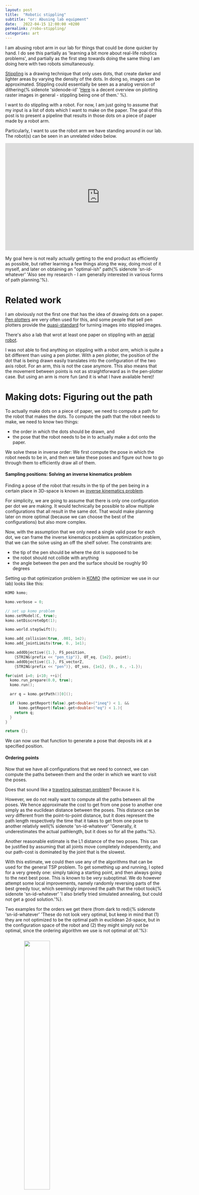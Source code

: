 ```yaml
---
layout: post
title:  "Robotic stippling"
subtitle: "or: Abusing lab equipment"
date:   2022-04-15 12:00:00 +0200
permalink: /robo-stippling/
categories: art 
---
```


<p class="preface">
    I am abusing robot arm in our lab for things that could be done quicker by hand.
    I do see this partially as 'learning a bit more about real-life robotics problems', and partially as the first step towards doing the same thing I am doing here with two robots simultaneously.
</p>

[Stippling](https://enhancedrawing.com/what-is-stippling-in-art/) is a drawing technique that only uses dots, that create darker and lighter areas by varying the density of the dots.
In doing so, images can be approximated.
Stippling could essentially be seen as a analog version of dithering{% sidenote 'sidenode-id' '[Here](https://mattwidmann.net/notes/plotting-raster-images/) is a decent overview on plotting raster images in general - stippling being one of them.' %}.

I want to do stippling with a robot.
For now, I am just going to assume that my input is a list of dots which I want to make on the paper.
The goal of this post is to present a pipeline that results in those dots on a piece of paper made by a robot arm.

Particularly, I want to use the robot arm we have standing around in our lab.
The robot(s) can be seen in an unrelated video below.

<iframe style="display:block; margin: 0 auto;" width="600px" height="340" src="https://www.youtube.com/embed/KILyXQDcEZw" title="YouTube video player" frameborder="0" allow="accelerometer; autoplay; clipboard-write; encrypted-media; gyroscope; picture-in-picture" allowfullscreen></iframe>
<br>
My goal here is not really actually getting to the end product as efficiently as possible, but rather learning a few things along the way, doing most of it myself, and later on obtaining an "optimal-ish" path{% sidenote 'sn-id-whatever' 'Also see my research - I am generally interested in various forms of path planning.'%}.

# Related work
I am obviously not the first one that has the idea of drawing dots on a paper.
[Pen plotters](https://axidraw.com/) are very often used for this, and some people that sell pen plotters provide the [quasi-standard](https://wiki.evilmadscientist.com/StippleGen) for turning images into stippled images.

There's also a lab that wrot at least one paper on stippling with an [aerial robot](https://www.cs.mcgill.ca/~kry/pubs/stippling/index.html).

I was not able to find anything on stippling with a robot _arm_, which is quite a bit different than using a pen plotter.
With a pen plotter, the position of the dot that is being drawn easily translates into the configuration of the two axis robot.
For an arm, this is not the case anymore.
This also means that the movement between points is not as straightforward as in the pen-plotter case.
But using an arm is more fun (and it is what I have available here)!

# Making dots: Figuring out the path

To actually make dots on a piece of paper, we need to compute a path for the robot that makes the dots.
To compute the path that the robot needs to make, we need to know two things: 
- the order in which the dots should be drawn, and 
- the pose that the robot needs to be in to actually make a dot onto the paper.

We solve these in inverse order: We first compute the pose in which the robot needs to be in, and then we take these poses and figure out how to go through them to efficiently draw all of them.

#### Sampling positions: Solving an inverse kinematics problem

Finding a pose of the robot that results in the tip of the pen being in a certain place in 3D-space is known as [inverse kinematics problem](https://en.wikipedia.org/wiki/Inverse_kinematics).

For simplicity, we are going to assume that there is only one configuration per dot we are making.
It would technically be possible to allow multiple configurations that all result in the same dot.
That would make planning later on more optimal (because we can choose the best of the configurations) but also more complex.

Now, with the assumption that we only need a single valid pose for each dot, we can frame the inverse kinematics problem as optimization problem, that we can the solve using an off the shelf solver.
The constraints are:

- the tip of the pen should be where the dot is supposed to be
- the robot should not collide with anything
- the angle between the pen and the surface should be roughly 90 degrees

Setting up that optimization problem in [KOMO](https://github.com/MarcToussaint/KOMO) (the optimizer we use in our lab) looks like this:

```cpp
KOMO komo;

komo.verbose = 0;

// set up komo problem
komo.setModel(C, true);
komo.setDiscreteOpt(1);

komo.world.stepSwift();

komo.add_collision(true, .001, 1e2);
komo.add_jointLimits(true, 0., 1e1);

komo.addObjective({1.}, FS_position, 
    {STRING(prefix << "pen_tip")}, OT_eq, {1e2}, point);
komo.addObjective({1.}, FS_vectorZ, 
    {STRING(prefix << "pen")}, OT_sos, {1e1}, {0., 0., -1.});

for(uint i=0; i<10; ++i){
  komo.run_prepare(0.0, true);
  komo.run();

  arr q = komo.getPath()[0]();

  if (komo.getReport(false).get<double>("ineq") < 1. &&
      komo.getReport(false).get<double>("eq") < 1.){
    return q;
  }
}

return {};
```

We can now use that function to generate a pose that deposits ink at a specified position.

#### Ordering points
Now that we have all configurations that we need to connect, we can compute the paths between them and the order in which we want to visit the poses.

Does that sound like a [traveling salesman problem](https://en.wikipedia.org/wiki/Travelling_salesman_problem)? Because it is.

However, we do not really want to compute all the paths between all the poses.
We hence approximate the cost to get from one pose to another one simply as the euclidean distance between the poses.
This distance can be _very_ different  from the point-to-point distance, but it does represent the path length respectively the time that it takes to get from one pose to another relativly well{% sidenote 'sn-id-whatever' 'Generally, it underestimates the actual pathlength, but it does so for all the paths.'%}.

Another reasonable estimate is the L1 distance of the two poses.
This can be justified by assuming that all joints move completely independently, and our path-cost is dominated by the joint that is the slowest.

With this estimate, we could then use any of the algorithms that can be used for the general TSP problem.
To get something up and running, I opted for a very greedy one: simply taking a starting point, and then always going to the next best pose.
This is known to be _very_ suboptimal.
We do however attempt some local improvements, namely randomly reversing parts of the best greedy tour, which seemingly improved the path that the robot took{% sidenote 'sn-id-whatever' 'I also briefly tried simulated annealing, but could not get a good solution.'%}.

Two examples for the orders we get there (from dark to red){% sidenote 'sn-id-whatever' 'These do not look very optimal, but keep in mind that (1) they are not optimized to be the optimal path in euclidean 2d-space, but in the configuration space of the robot and (2) they might simply not be optimal, since the ordering algorithm we use is not optimal _at all_.'%}:

<div style="width: 80%;margin:auto">
    <img src="{{ site.url }}/assets/stippling/grid.png" style="width:45%; padding: 10px">
    <img src="{{ site.url }}/assets/stippling/logo.png" style="width:45%; padding: 10px">
</div>

#### Connecting the positions

To find a path between two poses, we could simply interpolate between the two.
That has a problem however
To connect the positions, we once again formulate an optimization problem.
Now, there are a multitude of other approaches for robotic pathplanning.
Since we are in a very controllable environment without any massive obstacles, and we have some very specific constraints, we are going to stick with an optimizer though.

Again, the constraints we have are:

- start at the starting pose with zero velocity
- end at the final pose with zero velocity
- avoid collisions
- keep a safe distance between the table and the tip of the pen

Again specifying that problem in komo looks like this:
```cpp
KOMO komo;

// set up komo problem
komo.setModel(C, true);
komo.setTiming(1, 10, 1, 2);
komo.add_qControlObjective({}, 2, 1.);

komo.world.stepSwift();

komo.add_collision(true, .001, 1e2);
komo.add_jointLimits(true, 0., 1e1);

// make pen tip go a way from the table
komo.addObjective({0.1, 0.9}, FS_distance, 
    {"table", STRING(prefix << "pen_tip")}, OT_ineq, {1e1}, {-offset});
komo.addObjective({0.1, 0.9}, FS_distance, 
    {"table", STRING(prefix << "pen_tip")}, OT_sos, {1e1});

// position
komo.addObjective({0}, FS_qItself, {}, OT_eq, {1e2}, q0);
komo.addObjective({1}, FS_qItself, {}, OT_eq, {1e2}, q1);

// slow at beginning and end
komo.addObjective({0.0}, FS_qItself, {}, OT_eq, {1e1}, {}, 1);
komo.addObjective({1.0}, FS_qItself, {}, OT_eq, {1e1}, {}, 1);

for(uint i=0; i<10; ++i){
  komo.run_prepare(0.);
  komo.run();

  arr path = komo.getPath();

  if (komo.getReport(false).get<double>("ineq") < 1. &&
      komo.getReport(false).get<double>("eq") < 1.){
    return path;
  }
}

return {};
```

Which we can now use to get a path from pose to pose.

# Simulated results

Using the logo of our lab as an example, we get such an animation{% sidenote 'sn-id-whatever' 'The second robot needs to be there as well, otherwise it would not be taken into account for collision avoidance.'%}:

<div style="width: 90%;margin:auto">
    <img src="{{ site.url }}/assets/stippling/stippling_lis.gif" style="width:100%; padding: 10px">
</div>

In practice, the dots that the robot makes are likely much smaller, and thus to make a reasonable attempt at 'replicating' an image, the image needs either more dots, or needs to be smaller.
In general, the density should be higher, otherwise the human eye just sees dots, and not the actual image.

# Execution on a real system
Now for the harder part: executing this on the real system.
The arms we have are from [franka emika](https://www.franka.de/), equipped with [robotiq grippers](https://robotiq.com/de).

To be sure that we do not smash the tip of the pen into the table if the height we have the points at is slightly off, or the robot simply is not accurate enough, some form of a compliant mechanism would be good.
This also makes sure that we have some play room for actually depositing ink, since we do not really want to rely on being perfectly accurate, and _just_ hitting the paper with the tip of the pen.

Ideally, the gripper should be equipped with some form of force feedback that simply tells me when the tip of the pen touched the paper.
Another (mechanical) possibility would be building some form of a compliant mechanism for the pen using springs.

Since I do not want to modify the gripper too much, and building some spring-mechanism that I could put a pen into is too much effort for this project, we'll put the piece of paper on wood, which we place on some fabric.

#### Moving from pose to pose

One of the primitives in [our codebase](https://github.com/MarcToussaint/botop) to move the robot is called `move` and takes a discretized path as input along with either a total time, or timestamps.
This is what I am using for executing the path we previously computed.

Ideally, one would execute this in a feedback loop for better accuracy - however, we'll first try an open loop execution without position control.
This should still be good, as the model that we have of the arms' dynamics are fairly accurate.

Executing this in an open-loop setting looks like this:

<div style="display:block; margin: 0 auto;width:90%">
<iframe style=" margin: 0 auto;" width="300px" height="170" src="https://www.youtube.com/embed/IwAgbZ-OsZ0" title="YouTube video player" frameborder="0" allow="accelerometer; autoplay; clipboard-write; encrypted-media; gyroscope; picture-in-picture" allowfullscreen></iframe>
<iframe style="margin: 0 auto;" width="300px" height="170" src="https://www.youtube.com/embed/I4CnQGqcZZ0" title="YouTube video player" frameborder="0" allow="accelerometer; autoplay; clipboard-write; encrypted-media; gyroscope; picture-in-picture" allowfullscreen></iframe>
</div>
<br>
And gives these results:

<div style="width: 80%;margin:auto">
    <img src="{{ site.url }}/assets/stippling/stippled_logo.jpg" style="width:45%; padding: 10px">
    <img src="{{ site.url }}/assets/stippling/circles.jpg" style="width:45%; padding: 10px">
</div>

In the right image, it is visisble that the circle is a bit elongated.
I am not sure if that has to do with my setup, or if that is an artifact of the open-loop execution with a bit of model error.

#### Takeways
My main takeway up until here is that the majority of the computation time is spent on actually finding the poses that make the dots.
Approximating the solution to the TSP then is fairly quick.

Executing the paths on the robot was fairly straightforward, with a few caveats:
- the board that I put the paper on was a bit crooked. That meant that I had to downsize the images a bit.
- Fine-adjustment of the pen-position in the gripper is a bit of a hassle. 

That being said, I am pretty happy with these results.

It is visible in the videos that the roboter is able to make 20 dots in 12 seconds, with quite a bit of the time being spent in transition.
With that speed, that would mean that an image consisting of 1000 dots would take roughly 10 minutes to produce.
However, the computation of that many points would take a long time in itself, which is likely to be the limiting factor for me.

So here's some things that I might look at next:

# Next (read: ideas?)

- Timeoptimal paths for an arm?
  - This would require better estimation of distances between poses (i.e., the time it actually takes to get from one pose to another). It would also be benefitial to properly solve the traveling salesman problem.
  - However, none of this really gets to the heart of the problem: We would need to do proper [multi-goal motion planning](https://cw.fel.cvut.cz/old/_media/courses/b4m36uir/lectures/b4m36uir-lec07-handout.pdf), instead of first sampling some poses, and then optimizing the ordering in between.
  - Generally, the existing literature I was able to find on multi goal motion planning assumes a single pose for each goal, and [does not deal with goal regions](https://kluedo.ub.uni-kl.de/frontdoor/deliver/index/docId/1009/file/no_series_260.pdf). The only article that does was [this one](https://journals.sagepub.com/doi/pdf/10.1177/0278364906061705?casa_token=NrLoDE8nX6EAAAAA:YAHBWX83oxCSW9vsS24qMqBi2_vJzq6-15d5XazWZR6L73noL5mRLj-tCxF491jL-BtaOYxzstMs).
- Utilizing two robots.
  - Enables color differences, or different dot sizes.
  - Using both arms simultaneously is a much harder problem than just planning for one at a time. Since now the moving robot arm needs to be avoided{% sidenote 'sn-id-whatever' 'This would also be a pretty cool research problem.'%}.
- Speeding everything up
  - Generating the samples is at the moment by far the slowest part of the process. This could have various reasons, but the main one is{% sidenote 'sn-id-whatever' 'From previous experience in my phd, see [[1](https://arxiv.org/abs/2011.04828)], [[2](/multi-robot/)]'%} the fact that using an optimizer to jointly sample positions is just not a great approach. There is research out there on that topic (speeding up repeated constrained optimization), and I am interested in that myself, so that might be a suitable next step.
